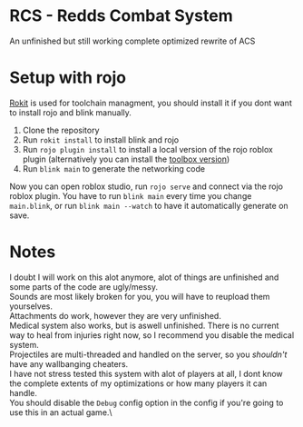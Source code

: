 # RCS - Redds Combat System

An unfinished but still working complete optimized rewrite of ACS

# Setup with rojo

[Rokit](https://github.com/rojo-rbx/rokit) is used for toolchain managment, you should install it if you dont want to install rojo and blink manually.

1. Clone the repository
2. Run `rokit install` to install blink and rojo
3. Run `rojo plugin install` to install a local version of the rojo roblox plugin (alternatively you can install the [toolbox version](https://create.roblox.com/store/asset/13916111004/Rojo))
4. Run `blink main` to generate the networking code

Now you can open roblox studio, run `rojo serve` and connect via the rojo roblox plugin.
You have to run `blink main` every time you change `main.blink`, or run `blink main --watch` to have it automatically generate on save.

# Notes

I doubt I will work on this alot anymore, alot of things are unfinished and some parts of the code are ugly/messy.\
Sounds are most likely broken for you, you will have to reupload them yourselves.\
Attachments do work, however they are very unfinished.\
Medical system also works, but is aswell unfinished. There is no current way to heal from injuries right now, so I recommend you disable the medical system.\
Projectiles are multi-threaded and handled on the server, so you _shouldn't_ have any wallbanging cheaters.\
I have not stress tested this system with alot of players at all, I dont know the complete extents of my optimizations or how many players it can handle.\
You should disable the `Debug` config option in the config if you're going to use this in an actual game.\
